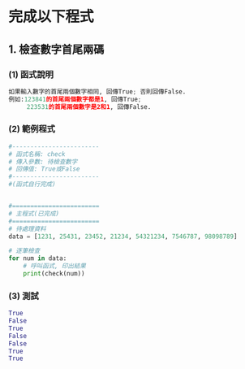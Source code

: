 # 完成以下程式

## 1. 檢查數字首尾兩碼

### (1) 函式說明
``` python
如果輸入數字的首尾兩個數字相同, 回傳True; 否則回傳False.
例如:123841的首尾兩個數字都是1, 回傳True;
     223531的首尾兩個數字是2和1, 回傳False.
```

### (2) 範例程式
``` python
#------------------------
# 函式名稱: check
# 傳入參數: 待檢查數字
# 回傳值: True或False
#------------------------
#(函式自行完成)


#========================
# 主程式(已完成)
#========================
# 待處理資料
data = [1231, 25431, 23452, 21234, 54321234, 7546787, 98098789]

# 逐筆檢查
for num in data:
    # 呼叫函式, 印出結果
    print(check(num))
```

### (3) 測試
``` python
True
False
True
False
False
True
True
```
